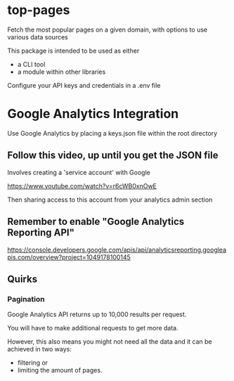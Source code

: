 # top-pages
Fetch the most popular pages on a given domain, with options to use various data sources

This package is intended to be used as either
- a CLI tool
- a module within other libraries

Configure your API keys and credentials in a .env file

# Google Analytics Integration
Use Google Analytics by placing a keys.json file within the root directory

## Follow this video, up until you get the JSON file

Involves creating a 'service account' with Google

https://www.youtube.com/watch?v=r6cWB0xnOwE

Then sharing access to this account from your analytics admin section

## Remember to enable "Google Analytics Reporting API"

https://console.developers.google.com/apis/api/analyticsreporting.googleapis.com/overview?project=1049178100145


## Quirks

### Pagination

Google Analytics API returns up to 10,000 results per request.

You will have to make additional requests to get more data. 

However, this also means you might not need all the data and it can be achieved in two ways: 
- filtering or 
- limiting the amount of pages.


